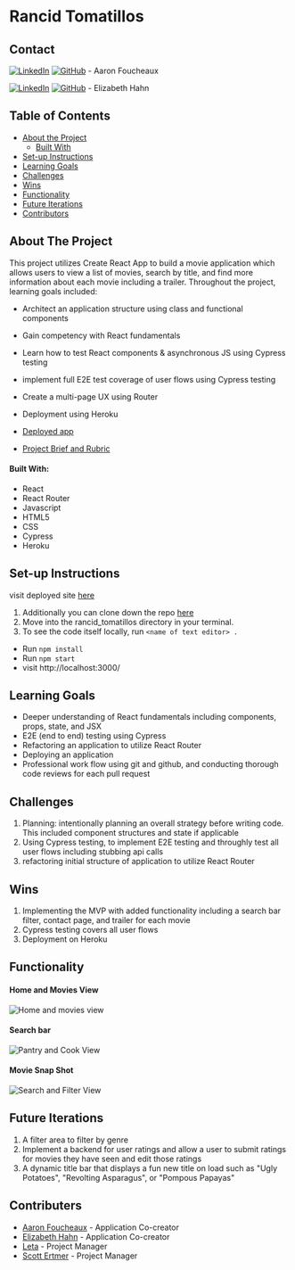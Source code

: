 <p align="center">
  <a href="https://github.com/alexthompson207/whats-cookin">
    <!-- <img src="images/logo.png" alt="Logo" width="80" height="80"> -->
  </a>

  <h1 align="left">Rancid Tomatillos</h1>
  
## Contact  
  
[![LinkedIn](https://img.shields.io/badge/-LinkedIn-black.svg?style=flat-square&logo=linkedin&colorB=555)](https://github.com/Afoucheaux) [![GitHub](https://img.shields.io/badge/GitHub-black.svg?&style=flat-square&logo=github&logoColor=white)](https://www.linkedin.com/in/aaron-foucheaux-891626207/) - Aaron Foucheaux

[![LinkedIn](https://img.shields.io/badge/-LinkedIn-black.svg?style=flat-square&logo=linkedin&colorB=555)](https://www.linkedin.com/in/elizabeth-s-hahn/) [![GitHub](https://img.shields.io/badge/GitHub-black.svg?&style=flat-square&logo=github&logoColor=white)](https://github.com/elizhahn) - Elizabeth Hahn




## Table of Contents

- [About the Project](#about-the-project)
  - [Built With](#built-with)
- [Set-up Instructions](#set-up-instructions)
- [Learning Goals](#learning-goals)
- [Challenges](#challenges)
- [Wins](#wins)
- [Functionality](#functionality)
- [Future Iterations](#future-iterations)
- [Contributors](#contributors)

## About The Project

This project utilizes Create React App to build a movie application which allows users to view a list of movies, search by title, and find more information about each movie including a trailer. Throughout the project, learning goals included:

- Architect an application structure using class and functional components
- Gain competency with React fundamentals
- Learn how to test React components & asynchronous JS using Cypress testing
- implement full E2E test coverage of user flows using Cypress testing
- Create a multi-page UX using Router
- Deployment using Heroku

- [Deployed app](https://limitless-escarpment-37745.herokuapp.com/)
- [Project Brief and Rubric](https://frontend.turing.io/projects/module-3/rancid-tomatillos-v3.html)
  

#### Built With:

- React
- React Router
- Javascript
- HTML5
- CSS
- Cypress
- Heroku

  

## Set-up Instructions

 visit deployed site [here](https://limitless-escarpment-37745.herokuapp.com/)
 
1. Additionally you can clone down the repo [here](https://github.com/Afoucheaux/rancid_tomatillos)
2. Move into the rancid_tomatillos directory in your terminal.
3. To see the code itself locally, run `<name of text editor> .`
  - Run `npm install`
  - Run `npm start`
  - visit http://localhost:3000/


## Learning Goals

- Deeper understanding of React fundamentals including components, props, state, and JSX
- E2E (end to end) testing using Cypress
- Refactoring an application to utilize React Router
- Deploying an application
- Professional work flow using git and github, and conducting thorough code reviews for each pull request


## Challenges

1. Planning: intentionally planning an overall strategy before writing code. This included component structures and state if applicable
2. Using Cypress testing, to implement E2E testing and throughly test all user flows including stubbing api calls
3. refactoring initial structure of application to utilize React Router


## Wins

1. Implementing the MVP with added functionality including a search bar filter, contact page, and trailer for each movie
2. Cypress testing covers all user flows
3. Deployment on Heroku


## Functionality

#### Home and Movies View
![Home and movies view](https://media.giphy.com/media/aitKojS2Tgzh2lIgM9/giphy.gif)

#### Search bar
![Pantry and Cook View](https://media.giphy.com/media/nf3cgXfjJS9J7aPjQ3/giphy.gif)

#### Movie Snap Shot
![Search and Filter View](https://media.giphy.com/media/Bs4aPIEWSERpRAzen4/giphy.gif)



## Future Iterations

1. A filter area to filter by genre
2. Implement a backend for user ratings and allow a user to submit ratings for movies they have seen and edit those ratings
3. A dynamic title bar that displays a fun new title on load such as "Ugly Potatoes", "Revolting Asparagus", or "Pompous Papayas"



## Contributers

* [Aaron Foucheaux](https://github.com/alexthompson207) - Application Co-creator
* [Elizabeth Hahn](https://github.com/elizhahn) - Application Co-creator
* [Leta](https://github.com/letakeane) - Project Manager
* [Scott Ertmer](https://github.com/sertmer) - Project Manager



